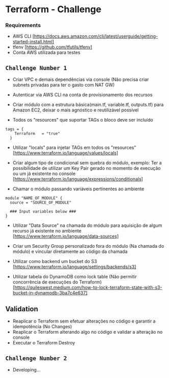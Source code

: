 # Terraform - Challenge

### Requirements
- AWS CLI [https://docs.aws.amazon.com/cli/latest/userguide/getting-started-install.html]
- tfenv [https://github.com/tfutils/tfenv]
- Conta AWS utilizada para testes

## ```Challenge Number 1```

- Criar VPC e demais dependências via console (Não precisa criar subnets privadas para ter o gasto com NAT GW)

- Autenticar via AWS CLI na conta de provisionamento dos recursos

- Criar módulo com a estrutura básica(main.tf, variable.tf, outputs.tf) para Amazon EC2, deixar o mais agnóstico e reutilizável possível

- Todos os "resources" que suportar TAGs o bloco deve ser incluído
```
tags = {
    Terraform   = "true"
  }
```

- Utilizar "locals" para injetar TAGs em todos os "resources" [https://www.terraform.io/language/values/locals]

- Criar algum tipo de condicional sem quebra do módulo, exemplo: Ter a possibilidade de utilizar um Key Pair gerado no momento de execução ou um já existente no console [https://www.terraform.io/language/expressions/conditionals]

- Chamar o módulo passando variáveis pertinentes ao ambiente
```
module "NAME_OF_MODULE" {
  source = "SOURCE_OF_MODULE"

  ### Input variables below ###
}
```

- Utilizar "Data Source" na chamada do módulo para aquisição de algum recurso já existente no ambiente [https://www.terraform.io/language/data-sources]

- Criar um Security Group personalizado fora do módulo (Na chamada do módulo) e vincular diretamente ao código da chamada

- Utilizar como backend um bucket do S3 [https://www.terraform.io/language/settings/backends/s3]

- Utilizar tabela do DynamoDB como lock table (Não permitir concorrência de execuções do Terraform) [https://quileswest.medium.com/how-to-lock-terraform-state-with-s3-bucket-in-dynamodb-3ba7c4e637]

## Validation

- Reaplicar o Terraform sem efetuar alterações no código e garantir a idempotência (No Changes)
- Reaplicar o Terraform alterando algo no código e validar a alteração no console
- Executar o Terraform Destroy

## ```Challenge Number 2```

- Developing...